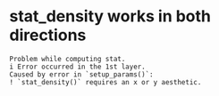 # stat_density works in both directions

    Problem while computing stat.
    i Error occurred in the 1st layer.
    Caused by error in `setup_params()`:
    ! `stat_density()` requires an x or y aesthetic.

